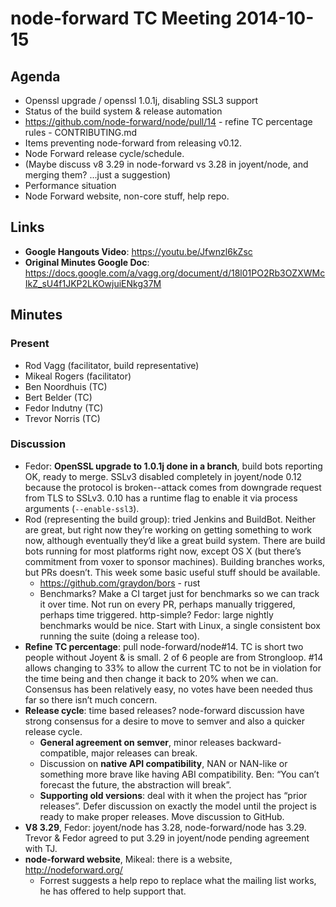 # node-forward TC Meeting 2014-10-15

## Agenda

* Openssl upgrade / openssl 1.0.1j, disabling SSL3 support
* Status of the build system & release automation
* https://github.com/node-forward/node/pull/14 - refine TC percentage rules - CONTRIBUTING.md
* Items preventing node-forward from releasing v0.12.
* Node Forward release cycle/schedule.
* (Maybe discuss v8 3.29 in node-forward vs 3.28 in joyent/node, and merging them? ...just a suggestion)
* Performance situation
* Node Forward website, non-core stuff, help repo.

## Links

* **Google Hangouts Video**: https://youtu.be/Jfwnzl6kZsc
* **Original Minutes Google Doc**: https://docs.google.com/a/vagg.org/document/d/18l01PO2Rb3OZXWMcIkZ_sU4f1JKP2LKOwjuiENkg37M

## Minutes

### Present

* Rod Vagg (facilitator, build representative)
* Mikeal Rogers (facilitator)
* Ben Noordhuis (TC)
* Bert Belder (TC)
* Fedor Indutny (TC)
* Trevor Norris (TC)

### Discussion

* Fedor: **OpenSSL upgrade to 1.0.1j done in a branch**, build bots reporting OK, ready to merge. SSLv3 disabled completely in joyent/node 0.12 because the protocol is broken--attack comes from downgrade request from TLS to SSLv3. 0.10 has a runtime flag to enable it via process arguments (`--enable-ssl3`).
* Rod (representing the build group): tried Jenkins and BuildBot. Neither are great, but right now they’re working on getting something to work now, although eventually they’d like a great build system. There are build bots running for most platforms right now, except OS X (but there’s commitment from voxer to sponsor machines). Building branches works, but PRs doesn’t. This week some basic useful stuff should be available.
  - https://github.com/graydon/bors - rust
  - Benchmarks? Make a CI target just for benchmarks so we can track it over time. Not run on every PR, perhaps manually triggered, perhaps time triggered. http-simple? Fedor: large nightly benchmarks would be nice. Start with Linux, a single consistent box running the suite (doing a release too).
* **Refine TC percentage**: pull node-forward/node#14. TC is short two people without Joyent & is small. 2 of 6 people are from Strongloop. #14 allows changing to 33% to allow the current TC to not be in violation for the time being and then change it back to 20% when we can. Consensus has been relatively easy, no votes have been needed thus far so there isn’t much concern.
* **Release cycle**: time based releases? node-forward discussion have strong consensus for a desire to move to semver and also a quicker release cycle.
  - **General agreement on semver**, minor releases backward-compatible, major releases can break.
  - Discussion on **native API compatibility**, NAN or NAN-like or something more brave like having ABI compatibility. Ben: “You can’t forecast the future, the abstraction will break”.
  - **Supporting old versions**: deal with it when the project has “prior releases”. Defer discussion on exactly the model until the project is ready to make proper releases. Move discussion to GitHub.
* **V8 3.29**, Fedor: joyent/node has 3.28, node-forward/node has 3.29. Trevor & Fedor agreed to put 3.29 in joyent/node pending agreement with TJ.
* **node-forward website**, Mikeal: there is a website, http://nodeforward.org/
  - Forrest suggests a help repo to replace what the mailing list works, he has offered to help support that.
